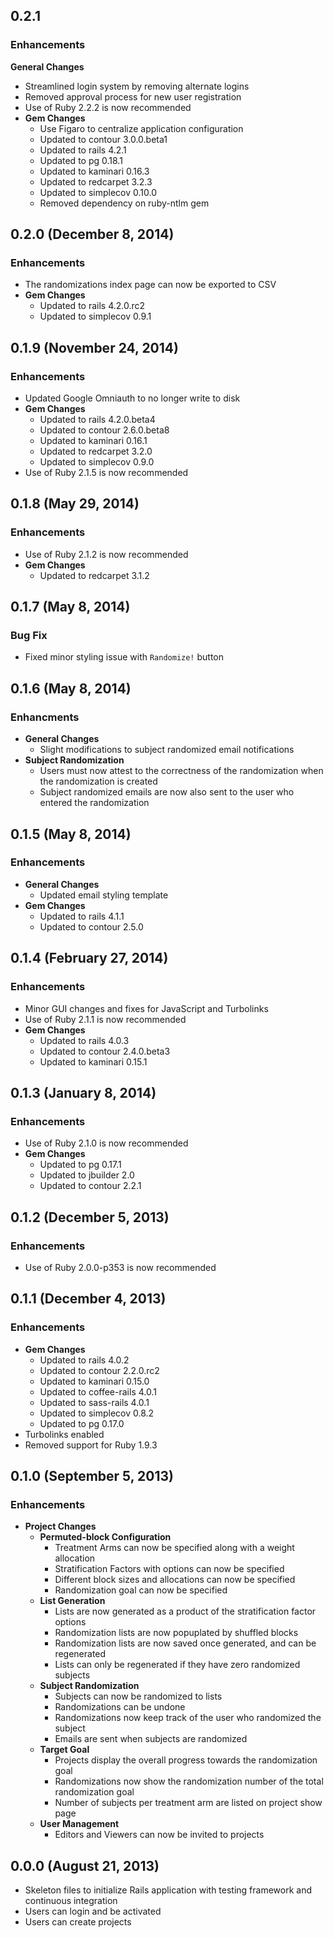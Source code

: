 ## 0.2.1

### Enhancements
**General Changes**
  - Streamlined login system by removing alternate logins
  - Removed approval process for new user registration
  - Use of Ruby 2.2.2 is now recommended
- **Gem Changes**
  - Use Figaro to centralize application configuration
  - Updated to contour 3.0.0.beta1
  - Updated to rails 4.2.1
  - Updated to pg 0.18.1
  - Updated to kaminari 0.16.3
  - Updated to redcarpet 3.2.3
  - Updated to simplecov 0.10.0
  - Removed dependency on ruby-ntlm gem

## 0.2.0 (December 8, 2014)

### Enhancements
- The randomizations index page can now be exported to CSV
- **Gem Changes**
  - Updated to rails 4.2.0.rc2
  - Updated to simplecov 0.9.1

## 0.1.9 (November 24, 2014)

### Enhancements
- Updated Google Omniauth to no longer write to disk
- **Gem Changes**
  - Updated to rails 4.2.0.beta4
  - Updated to contour 2.6.0.beta8
  - Updated to kaminari 0.16.1
  - Updated to redcarpet 3.2.0
  - Updated to simplecov 0.9.0
- Use of Ruby 2.1.5 is now recommended

## 0.1.8 (May 29, 2014)

### Enhancements
- Use of Ruby 2.1.2 is now recommended
- **Gem Changes**
  - Updated to redcarpet 3.1.2

## 0.1.7 (May 8, 2014)

### Bug Fix
- Fixed minor styling issue with `Randomize!` button

## 0.1.6 (May 8, 2014)

### Enhancments
- **General Changes**
  - Slight modifications to subject randomized email notifications
- **Subject Randomization**
  - Users must now attest to the correctness of the randomization when the randomization is created
  - Subject randomized emails are now also sent to the user who entered the randomization

## 0.1.5 (May 8, 2014)

### Enhancements
- **General Changes**
  - Updated email styling template
- **Gem Changes**
  - Updated to rails 4.1.1
  - Updated to contour 2.5.0

## 0.1.4 (February 27, 2014)

### Enhancements
- Minor GUI changes and fixes for JavaScript and Turbolinks
- Use of Ruby 2.1.1 is now recommended
- **Gem Changes**
  - Updated to rails 4.0.3
  - Updated to contour 2.4.0.beta3
  - Updated to kaminari 0.15.1

## 0.1.3 (January 8, 2014)

### Enhancements
- Use of Ruby 2.1.0 is now recommended
- **Gem Changes**
  - Updated to pg 0.17.1
  - Updated to jbuilder 2.0
  - Updated to contour 2.2.1

## 0.1.2 (December 5, 2013)

### Enhancements
- Use of Ruby 2.0.0-p353 is now recommended

## 0.1.1 (December 4, 2013)

### Enhancements
- **Gem Changes**
  - Updated to rails 4.0.2
  - Updated to contour 2.2.0.rc2
  - Updated to kaminari 0.15.0
  - Updated to coffee-rails 4.0.1
  - Updated to sass-rails 4.0.1
  - Updated to simplecov 0.8.2
  - Updated to pg 0.17.0
- Turbolinks enabled
- Removed support for Ruby 1.9.3

## 0.1.0 (September 5, 2013)

### Enhancements
- **Project Changes**
  - **Permuted-block Configuration**
      - Treatment Arms can now be specified along with a weight allocation
      - Stratification Factors with options can now be specified
      - Different block sizes and allocations can now be specified
      - Randomization goal can now be specified
  - **List Generation**
      - Lists are now generated as a product of the stratification factor options
      - Randomization lists are now popuplated by shuffled blocks
      - Randomization lists are now saved once generated, and can be regenerated
      - Lists can only be regenerated if they have zero randomized subjects
  - **Subject Randomization**
      - Subjects can now be randomized to lists
      - Randomizations can be undone
      - Randomizations now keep track of the user who randomized the subject
      - Emails are sent when subjects are randomized
  - **Target Goal**
      - Projects display the overall progress towards the randomization goal
      - Randomizations now show the randomization number of the total randomization goal
      - Number of subjects per treatment arm are listed on project show page
  - **User Management**
      - Editors and Viewers can now be invited to projects

## 0.0.0 (August 21, 2013)

- Skeleton files to initialize Rails application with testing framework and continuous integration
- Users can login and be activated
- Users can create projects
